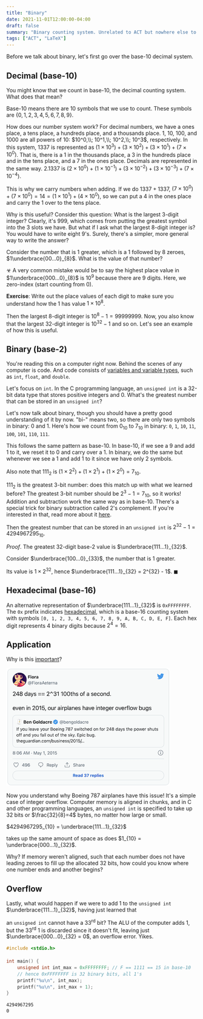 ```yaml
---
title: "Binary"
date: 2021-11-01T12:00:00-04:00
draft: false
summary: "Binary counting system. Unrelated to ACT but nowhere else to put this post."
tags: ["ACT", "LaTeX"]
---
```


Before we talk about binary, let's first go over the base-10 decimal system.

## Decimal (base-10)

You might know that we count in base-10, the decimal counting system. What does that mean?

Base-10 means there are 10 symbols that we use to count. These symbols are $\{0, 1, 2, 3, 4, 5, 6, 7, 8, 9\}$.

How does our number system work? For decimal numbers, we have a ones place, a tens place, a hundreds place, and a
thousands place. 1, 10, 100, and 1000 are all powers of 10: $10^0,\\; 10^1,\\; 10^2,\\; 10^3$, respectively. In
this system, 1337 is represented as $(1\times 10^3) + (3\times 10^2) + (3\times 10^1) + (7\times 10^0)$. That is, there is a 1
in the thousands place, a 3 in the hundreds place and in the tens place, and a 7 in the ones place. Decimals are
represented in the same way. 2.1337 is $(2 \times 10 ^ 0) + (1\times10^{-1})+(3\times10^{-2})+(3\times 10^{-3})+(7\times 10^{-4})$.

This is why we carry numbers when
adding. If we do $1337 + 1337$, $(7\times 10^0)+(7\times 10^0)=14=(1\times 10^1)+(4\times 10^0)$, so we can put a 4 in
the ones place and carry the $1$ over to the tens place.

Why is this useful? Consider this question: What is the largest 3-digit integer? Clearly, it's 999, which comes
from putting the greatest symbol into the 3 slots we have. But what if I ask what the largest 8-digit integer
is? You would have to write eight 9's. Surely, there's a simpler, more general way to write the answer?

Consider the number that is 1 greater, which is a 1 followed by 8 zeroes, $1\underbrace{00...0}_{8}$. What is
the value of that number?

☣ A very common mistake would be to say the highest place value in $1\underbrace{000...0}_{8}$
is $10^9$ because there are 9 digits. Here, we zero-index (start counting from 0).

**Exercise**: Write out the place values of each digit to make sure you understand how the $1$ has value $1
\times 10^8$.

Then the largest 8-digit integer is $10^8-1=99999999$. Now, you also know that the largest
32-digit
integer is $10^{32}-1$ and so on. Let's see an example of how this is useful.

## Binary (base-2)

You're reading this on a computer right now. Behind the scenes of any computer is code. And code consists of
[variables and variable types](https://www.tutorialspoint.com/python/python_variable_types.htm), such as
`int`, `float`, and `double`.

Let's focus on `int`. In the C programming language, an `unsigned int` is a 32-bit data type that stores
positive integers and 0. What's the greatest number that can be stored in
an `unsigned int`?

Let's now talk about binary, though you should have a pretty good understanding of it by now. "bi-" means
two, so there are only two symbols in binary: 0 and 1. Here's how we count from $0_{10}$ to $7_{10}$ in
binary: `0`, `1`, `10`, `11`, `100`, `101`, `110`, `111`.

This follows the same pattern as base-10. In base-10, if we see a 9 and add 1 to it, we reset it to 0 and carry over a 1. In binary, we do the same but whenever we see a 1 and add 1 to it since we have only 2 symbols.

Also note that $111_2$ is $(1\times 2^2) + (1\times 2^1) + (1\times 2^0) = 7_{10}$.

$111_2$ is the greatest
3-bit number: does this match up with what we learned before? The greatest 3-bit number should be
$2^3-1=7_{10}$, so it works! Addition and
subtraction work the same way as in
base-10. There's a special trick for binary subtraction called 2's complement. If you're interested in that, read more about it
[here](https://www.tutorialspoint.com/two-s-complement).

Then the greatest number that can be stored in an `unsigned int` is $2^{32}-1 = 4294967295_{10}$.

*Proof*. The greatest 32-digit base-2 value is $\underbrace{111...1}_{32}$.

Consider $\underbrace{100...0}_{33}$, the number that is 1 greater.

Its value is $1 \times 2^{32}$, hence $\underbrace{111...1}_{32} = 2^{32} - 1$. $\blacksquare$

## Hexadecimal (base-16)

An alternative representation of $\underbrace{111...1}_{32}$ is `0xFFFFFFFF`. The `0x` prefix indicates [hexadecimal](https://learn.sparkfun.com/tutorials/hexadecimal/all#:~:text=Hexadecimal%20is%20a%20base%2D16,value%20you%27re%20used%20to.), which is a base-16 counting system with symbols `[0, 1, 2, 3, 4, 5, 6, 7, 8, 9, A, B, C, D, E, F]`. Each hex digit represents 4 binary digits because $2^4=16$.

## Application

Why is this [important](https://www.engadget.com/2015-05-01-boeing-787-dreamliner-software-bug.html)?

![Boeing bug](img/boeing.jpg#center)

Now you understand why Boeing 787 airplanes have this issue! It's a simple case of integer overflow. Computer
memory is aligned in chunks, and in C and other programming languages, an `unsigned int` is specified
to take up 32 bits or $\frac{32}{8}=4$ bytes, no matter how large or small.

$4294967295_{10} = \underbrace{111...1}_{32}$

takes up the same amount of space as does $1_{10} = \underbrace{000...1}_{32}$.

Why? If memory weren't aligned, such that each number does not have leading zeroes to fill up the allocated 32 bits,
how could you know where one number ends and another begins?

## Overflow

Lastly, what would happen if we were to add 1 to the `unsigned int` $\underbrace{111...1}_{32}$, having just learned that

an `unsigned int` cannot have a 33<sup>rd</sup> bit? The ALU of the computer adds 1, but the 33<sup>rd</sup>
1 is discarded since it doesn't fit, leaving just $\underbrace{000...0}_{32} = 0$, an overflow error. Yikes.

```c
#include <stdio.h>

int main() {
    unsigned int int_max = 0xFFFFFFFF; // F == 1111 == 15 in base-10
    // hence 0xFFFFFFFF is 32 binary bits, all 1's
    printf("%u\n", int_max);
    printf("%u\n", int_max + 1);
}
```

```text
4294967295
0
```
